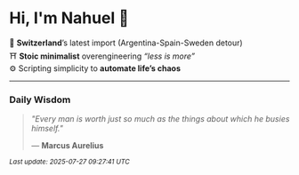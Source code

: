 # Hi, I'm Nahuel :tiger:

📍 **Switzerland**’s latest import (Argentina-Spain-Sweden detour)  
⛩️ **Stoic minimalist** overengineering *“less is more”*  
⚙️ Scripting simplicity to **automate life’s chaos**

---

### Daily Wisdom
> _"Every man is worth just so much as the things about which he busies himself."_  
>
> — **Marcus Aurelius**

<sub>*Last update: 2025-07-27 09:27:41 UTC*</sub>


